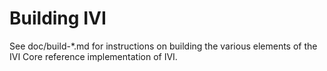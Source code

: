 Building IVI
================

See doc/build-*.md for instructions on building the various
elements of the IVI Core reference implementation of IVI.
